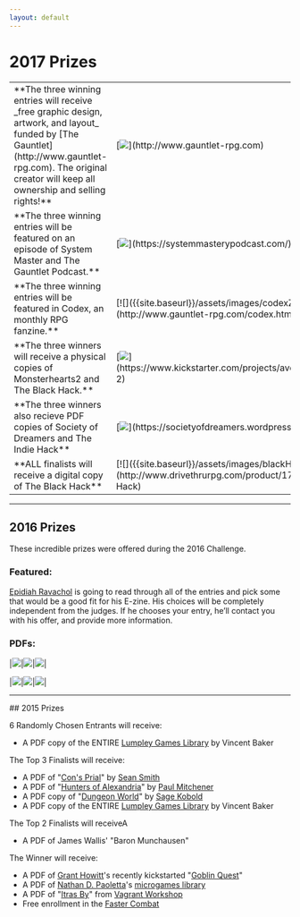 ```yaml
---
layout: default
---
```

# 2017 Prizes


<table>
  <tr>
    <td>**The three winning entries will receive _free graphic design, artwork, and layout_ funded by [The Gauntlet](http://www.gauntlet-rpg.com). The original creator will keep all ownership and selling rights!**</td>
    <td>[<img src="{{site.baseurl}}/assets/images/gauntlet.png">](http://www.gauntlet-rpg.com)</td>
    <td></td>
  </tr>
  <tr>
    <td>**The three winning entries will be featured on an episode of System Master and The Gauntlet Podcast.**</td>
    <td>[<img src="{{site.baseurl}}/assets/images/systemMastery.jpg">](https://systemmasterypodcast.com/)</td>
    <td>[<img src="{{site.baseurl}}/assets/images/gauntlet.png">](http://www.gauntlet-rpg.com)</td>
  </tr>
  <tr>
    <td>**The three winning entries will be featured in Codex, an monthly RPG fanzine.**</td>
    <td>[![]({{site.baseurl}}/assets/images/codexZine.png)](http://www.gauntlet-rpg.com/codex.html)</td>
    <td></td>
  </tr>
  <tr>
    <td>**The three winners will receive a physical copies of Monsterhearts2 and The Black Hack.**</td>
    <td>[<img src="{{site.baseurl}}/assets/images/monsterhearts2.jpg">](https://www.kickstarter.com/projects/averyalder/monsterhearts-2)</td>
    <td>[<img src="{{site.baseurl}}/assets/images/blackHack.jpg">](http://www.drivethrurpg.com/product/178359/The-Black-Hack)</td>
  </tr>
  <tr>
    <td>**The three winners also recieve PDF copies of Society of Dreamers and The Indie Hack**</td>
    <td>[<img src="{{site.baseurl}}/assets/images/societyofDreamers.jpg">](https://societyofdreamers.wordpress.com/)</td>
    <td>[<img src="{{site.baseurl}}/assets/images/indieHack.jpg">](https://www.drivethrurpg.com/product/192215/The-Indie-Hack?)</td>
  </tr>
  <tr>
    <td>**ALL finalists will receive a digital copy of The Black Hack**</td>
    <td>[![]({{site.baseurl}}/assets/images/blackHack.jpg)](http://www.drivethrurpg.com/product/178359/The-Black-Hack)</td>
    <td></td>
  </tr>
</table>


<hr>

## 2016 Prizes
These incredible prizes were offered during the 2016 Challenge.

### Featured:

[Epidiah Ravachol](http://www.worldswithoutmaster.com/) is going to read through all of the entries and pick some that would be a good fit for his E-zine. His choices will be completely independent from the judges. If he chooses your entry, he’ll contact you with his offer, and provide more information.

### PDFs:

|[<img src="http://schirduans.com/david/wp-content/uploads/2016/02/Screenshot-from-2016-03-09-102225-150x150.png">](http://www.bendutter.com/sigil-stone-publishing/vow-of-honor-rpg/)|[<img src="http://schirduans.com/david/wp-content/uploads/2016/02/c2EOii-e1459125500190-150x150.jpg">](https://gshowitt.itch.io/goblin-quest)|[<img src="http://schirduans.com/david/wp-content/uploads/2016/02/Screenshot-from-2016-03-09-102046-150x150.png">](http://www.vivienfeasson.com/perdus-sous-la-pluie/lost-in-the-rain/)|

|[<img src="http://schirduans.com/david/wp-content/uploads/2016/02/photo-original-1-150x150.jpg">](http://bullypulpitgames.com/games/the-warren/)|[<img src="http://schirduans.com/david/wp-content/uploads/2016/02/photo-original-150x150.jpg">](https://www.kickstarter.com/projects/tregenza/age-of-legends-epic-adventures-small-rules-tableto)|[<img src="http://schirduans.com/david/wp-content/uploads/2016/02/Screenshot-from-2016-04-01-120946-150x150.png">](http://www.drivethrurpg.com/product/170182/The-sky-is-gray-and-you-are-distressed?src=slider_view)|

<hr>
## 2015 Prizes

6 Randomly Chosen Entrants will receive:
 * A PDF copy of the ENTIRE [Lumpley Games Library](http://www.lumpley.com/) by Vincent Baker

 The Top 3 Finalists will receive:
 * A PDF of "[Con's Prial](https://payhip.com/b/gyf6)" by [Sean Smith](https://plus.google.com/u/0/+SeanSmithMINDREADER/about)
 * A PDF of "[Hunters of Alexandria](https://www.patreon.com/creation?hid=1854457)" by [Paul Mitchener](https://rpgimaginarium.wordpress.com/)
 * A PDF copy of "[Dungeon World](http://www.dungeon-world.com/)" by [Sage Kobold](http://www.dungeon-world.com/#contact)
 * A PDF copy of the ENTIRE [Lumpley Games Library](http://www.lumpley.com/) by Vincent Baker

The Top 2 Finalists will receiveA
 * A PDF of James Wallis' "Baron Munchausen"

 The Winner will receive:
 * A PDF of [Grant Howitt](http://lookrobot.co.uk/about-grant-howitt/)'s recently kickstarted "[Goblin Quest](https://www.kickstarter.com/projects/gshowitt/goblin-quest-a-tabletop-rpg-of-fatal-ineptitude)"
 * A PDF of [Nathan D. Paoletta](http://ndpdesign.com/)'s [microgames library](http://ndpdesign.com/ndp-microgame-series/)
 * A PDF of "[Itras By](http://drivethrurpg.com/product/107617/Itras-By-English)" from [Vagrant Workshop](http://drivethrurpg.com/browse/pub/2579/Vagrant-Workshop)
 * Free enrollment in the [Faster Combat](http://FasterCombat.com)